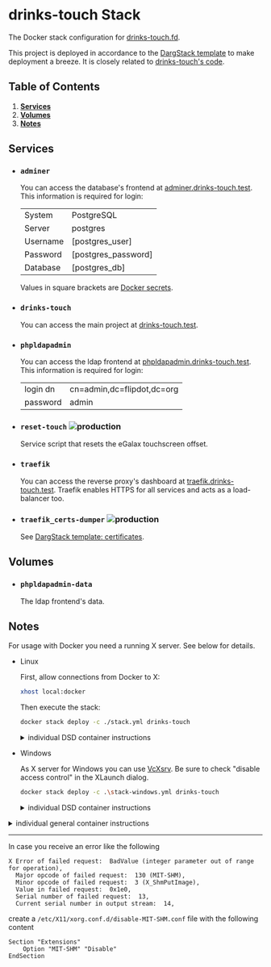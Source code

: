 # drinks-touch Stack

The Docker stack configuration for [drinks-touch.fd](http://drinks-touch.fd/).

This project is deployed in accordance to the [DargStack template](https://github.com/Dargmuesli/dargstack-template/) to make deployment a breeze. It is closely related to [drinks-touch's code](https://github.com/flipdot/drinks-touch/).

## Table of Contents
1. **[Services](#services)**
1. **[Volumes](#volumes)**
1. **[Notes](#notes)**

## Services
- ### `adminer`

  You can access the database's frontend at [adminer.drinks-touch.test](http://adminer.drinks-touch.test/).
  This information is required for login:

  |          |                     |
  | -------- | ------------------- |
  | System   | PostgreSQL          |
  | Server   | postgres            |
  | Username | [postgres_user]     |
  | Password | [postgres_password] |
  | Database | [postgres_db]       |

  Values in square brackets are [Docker secrets](https://docs.docker.com/engine/swarm/secrets/).

- ### `drinks-touch`

  You can access the main project at [drinks-touch.test](http://drinks-touch.test/).

- ### `phpldapadmin`

  You can access the ldap frontend at [phpldapadmin.drinks-touch.test](http://phpldapadmin.drinks-touch.test/).
  This information is required for login:

  |          |                            |
  | -------- | -------------------------- |
  | login dn | cn=admin,dc=flipdot,dc=org |
  | password | admin                      |

- ### `reset-touch` ![production](https://img.shields.io/badge/-production-informational.svg?style=flat-square)

  Service script that resets the eGalax touchscreen offset.

- ### `traefik`

  You can access the reverse proxy's dashboard at [traefik.drinks-touch.test](https://traefik.drinks-touch.test/).
  Traefik enables HTTPS for all services and acts as a load-balancer too.

- ### `traefik_certs-dumper` ![production](https://img.shields.io/badge/-production-informational.svg?style=flat-square)

  See [DargStack template: certificates](https://github.com/Dargmuesli/dargstack-template/#certificates).

## Volumes
- ### `phpldapadmin-data`
  The ldap frontend's data.

## Notes
For usage with Docker you need a running X server. See below for details.

- Linux

  First, allow connections from Docker to X:
  ```bash
  xhost local:docker
  ```
  Then execute the stack:
  ```bash
  docker stack deploy -c ./stack.yml drinks-touch
  ```

  <details>
    <summary>individual DSD container instructions</summary>

    ```bash
    docker run --name dsd_drinks-touch -d -v ${PWD}/drinks_touch/config.py:/app/config.py -v /tmp/.X11-unix:/tmp/.X11-unix -e DISPLAY=unix${DISPLAY} flipdot/drinks-touch
    ```
  </details>

- Windows

  As X server for Windows you can use [VcXsrv](https://sourceforge.net/projects/vcxsrv/). Be sure to check "disable access control" in the XLaunch dialog.

  ```bash
  docker stack deploy -c .\stack-windows.yml drinks-touch
  ```

  <details>
    <summary>individual DSD container instructions</summary>

    ```powershell
    docker run --name dsd_drinks-touch -d -v ./drinks_touch/config.py:/app/config.py -e DISPLAY=${env:DISPLAY} flipdot/drinks-touch
    ```
  </details>


<details>
  <summary>individual general container instructions</summary>

  ```bash
  # PostgreSQL
  docker run --name dsd_postgres -d -p 5432:5432 -v dsd_postgres-data:/var/lib/postgresql/data -e POSTGRES_PASSWORD=postgres -e POSTGRES_DB=drinks postgres

  # Adminer
  docker run --name dsd_adminer -d -p 8080:8080 --link dsd_postgres:db adminer
  ```


  ```bash
  # OpenLDAP
  docker run --name dsd_ldap -d -p 389:389 -e LDAP_DOMAIN="flipdot.org" osixia/openldap

  # phpLDAPadmin
  docker run --name dsd_phpldapadmin -d -p 6443:443 -v dsd_phpldapadmin-data:/var/www/phpldapadmin --link dsd_ldap:ldap -e PHPLDAPADMIN_LDAP_HOSTS=ldap osixia/phpldapadmin
  ```
</details>

---

In case you receive an error like the following

```
X Error of failed request:  BadValue (integer parameter out of range for operation),
  Major opcode of failed request:  130 (MIT-SHM),
  Minor opcode of failed request:  3 (X_ShmPutImage),
  Value in failed request:  0x1e0,
  Serial number of failed request:  13,
  Current serial number in output stream:  14,
```

create a `/etc/X11/xorg.conf.d/disable-MIT-SHM.conf` file with the following content

```
Section "Extensions"
    Option "MIT-SHM" "Disable"
EndSection
```
